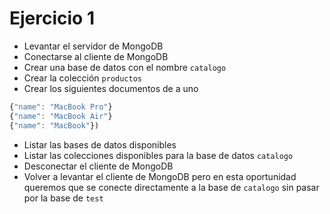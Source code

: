# Ejercicio 1

* Levantar el servidor de MongoDB
* Conectarse al cliente de MongoDB
* Crear una base de datos con el nombre `catalogo`
* Crear la colección `productos`
* Crear los siguientes documentos de a uno
```js
{"name": "MacBook Pro"}
{"name": "MacBook Air"}
{"name": "MacBook"})
```
* Listar las bases de datos disponibles
* Listar las colecciones disponibles para la base de datos `catalogo`
* Desconectar el cliente de MongoDB
* Volver a levantar el cliente de MongoDB pero en esta oportunidad queremos que se conecte directamente a la base de `catalogo` sin pasar por la base de `test`
